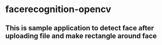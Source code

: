 # facerecognition-opencv

## This is sample application to detect face after uploading file  and make  rectangle around face 

